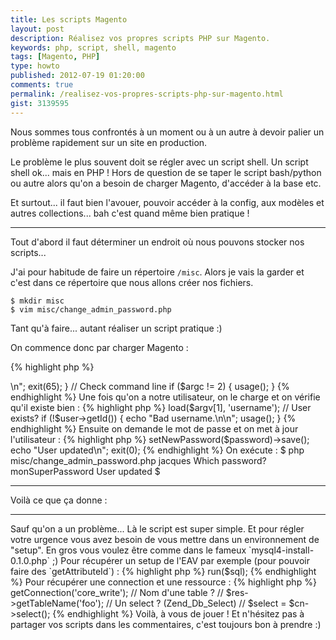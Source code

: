 ```yaml
---
title: Les scripts Magento
layout: post
description: Réalisez vos propres scripts PHP sur Magento.
keywords: php, script, shell, magento
tags: [Magento, PHP]
type: howto
published: 2012-07-19 01:20:00
comments: true
permalink: /realisez-vos-propres-scripts-php-sur-magento.html
gist: 3139595
---
```


Nous sommes tous confrontés à un moment ou à un autre à devoir palier un problème rapidement sur un site en production.

Le problème le plus souvent doit se régler avec un script shell. Un script shell ok... mais en PHP !
Hors de question de se taper le script bash/python ou autre alors qu'on a besoin de charger Magento, d'accéder à la base etc.

Et surtout... il faut bien l'avouer, pouvoir accéder à la config, aux modèles et autres collections... bah c'est quand même bien pratique !

<!-- more start -->

<hr />

Tout d'abord il faut déterminer un endroit où nous pouvons stocker nos scripts...

J'ai pour habitude de faire un répertoire `/misc`. Alors je vais la garder et c'est dans ce répertoire que nous allons créer nos fichiers.

    $ mkdir misc
    $ vim misc/change_admin_password.php

Tant qu'à faire... autant réaliser un script pratique :)

On commence donc par charger Magento :

{% highlight php %}
<?php

// Mage !
require_once __DIR__ . '/../app/Mage.php';

// Init Magento
Mage::app('admin');
{% endhighlight %}

Peut-être qu'avant ça il serait préférable de tester la validiter de notre ligne de commande ?

{% highlight php %}
<?php

// Usage function :)
function usage()
{
    echo "Usage: php -f " . basename(__FILE__) . " <username>\n";
    exit(65);
}

// Check command line
if ($argc != 2) {
    usage();
}
{% endhighlight %}

Une fois qu'on a notre utilisateur, on le charge et on vérifie qu'il existe bien :

{% highlight php %}
<?php

// We get the user
$user = Mage::getModel('admin/user')->load($argv[1], 'username');

// User exists?
if (!$user->getId()) {
    echo "Bad username.\n\n";
    usage();
}
{% endhighlight %}

Ensuite on demande le mot de passe et on met à jour l'utilisateur :

{% highlight php %}
<?php

// We ask for the password
do {
    echo "Which password? ";
    $password = trim(fgets(STDIN));
} while (!$password);

// We change the user password :)
$user->setNewPassword($password)->save();

echo "User updated\n";

exit(0);
{% endhighlight %}

On exécute :

    $ php misc/change_admin_password.php jacques
    Which password? monSuperPassword      
    User updated
    $

<hr />

Voilà ce que ça donne :

<script src="https://gist.github.com/3139595.js?file=misc-change_admin_password.php"></script>

<hr />

Sauf qu'on a un problème... Là le script est super simple.

Et pour régler votre urgence vous avez besoin de vous mettre dans un environnement de "setup". En gros vous voulez être comme dans le fameux `mysql4-install-0.1.0.php` ;)

Pour récupérer un setup de l'EAV par exemple (pour pouvoir faire des `getAttributeId`) :

{% highlight php %}
<?php
$setup = Mage::getModel('eav/entity_setup', 'eav');

// Op le SQL !
// $setup->run($sql);
{% endhighlight %}

Pour récupérer une connection et une ressource :

{% highlight php %}
<?php
$res = Mage::getSingleton('core/resource');
$cn = $res->getConnection('core_write');

// Nom d'une table ?
// $res->getTableName('foo');

// Un select ? (Zend_Db_Select)
// $select = $cn->select();
{% endhighlight %}

Voilà, à vous de jouer ! Et n'hésitez pas à partager vos scripts dans les commentaires, c'est toujours bon à prendre :)

<!-- more end -->


